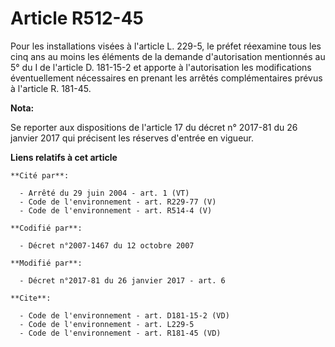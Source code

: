 # Article R512-45

Pour les installations visées à l'article L. 229-5, le préfet réexamine tous les cinq ans au moins les éléments de la demande
d'autorisation mentionnés au 5° du I de l'article D. 181-15-2 et apporte à l'autorisation les modifications éventuellement
nécessaires en prenant les arrêtés complémentaires prévus à l'article R. 181-45.

**Nota:**

Se reporter aux dispositions de l'article 17 du décret n° 2017-81 du 26 janvier 2017 qui précisent les réserves d'entrée en
vigueur.

**Liens relatifs à cet article**

	**Cité par**:

	  - Arrêté du 29 juin 2004 - art. 1 (VT)
	  - Code de l'environnement - art. R229-77 (V)
	  - Code de l'environnement - art. R514-4 (V)

	**Codifié par**:

	  - Décret n°2007-1467 du 12 octobre 2007

	**Modifié par**:

	  - Décret n°2017-81 du 26 janvier 2017 - art. 6

	**Cite**:

	  - Code de l'environnement - art. D181-15-2 (VD)
	  - Code de l'environnement - art. L229-5
	  - Code de l'environnement - art. R181-45 (VD)
